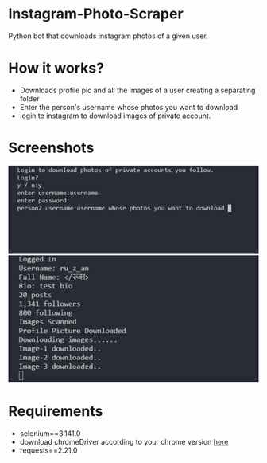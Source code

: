 # Instagram-Photo-Scraper
Python bot that downloads instagram photos of a given user.

# How it works?
- Downloads profile pic and all the images of a user creating a separating folder 
- Enter the person's username whose photos you want to download 
- login to instagram to download images of private account.  

# Screenshots 
![Screenshot](screenshot.PNG)
![Screenshot](screenshot2.PNG)

# Requirements 
- selenium==3.141.0
- download chromeDriver according to your chrome version <a href="https://chromedriver.chromium.org/downloads"> here </a>
- requests==2.21.0
